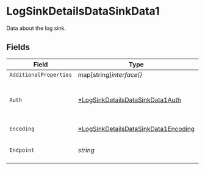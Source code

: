 # LogSinkDetailsDataSinkData1

Data about the log sink.


## Fields

| Field                                                                                              | Type                                                                                               | Required                                                                                           | Description                                                                                        | Example                                                                                            |
| -------------------------------------------------------------------------------------------------- | -------------------------------------------------------------------------------------------------- | -------------------------------------------------------------------------------------------------- | -------------------------------------------------------------------------------------------------- | -------------------------------------------------------------------------------------------------- |
| `AdditionalProperties`                                                                             | map[string]*interface{}*                                                                           | :heavy_minus_sign:                                                                                 | N/A                                                                                                |                                                                                                    |
| `Auth`                                                                                             | [*LogSinkDetailsDataSinkData1Auth](../../models/shared/logsinkdetailsdatasinkdata1auth.md)         | :heavy_minus_sign:                                                                                 | Object containing authentication data for the log sink.                                            |                                                                                                    |
| `Encoding`                                                                                         | [*LogSinkDetailsDataSinkData1Encoding](../../models/shared/logsinkdetailsdatasinkdata1encoding.md) | :heavy_minus_sign:                                                                                 | Encoding options                                                                                   |                                                                                                    |
| `Endpoint`                                                                                         | *string*                                                                                           | :heavy_check_mark:                                                                                 | The endpoint of the Loki log sink.                                                                 | https://logs.example.com                                                                           |